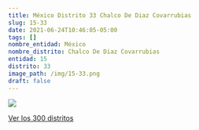 ```yaml
---
title: México Distrito 33 Chalco De Diaz Covarrubias
slug: 15-33
date: 2021-06-24T10:46:05-05:00
tags: []
nombre_entidad: México
nombre_distrito: Chalco De Diaz Covarrubias
entidad: 15
distrito: 33
image_path: /img/15-33.png
draft: false
---
```


![](/img/15-33.png)

[Ver los 300 distritos](/docs/elecciones-2021)

